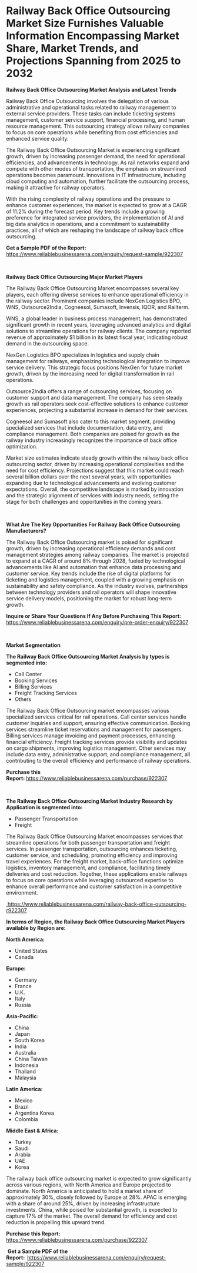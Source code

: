 <p><h1>Railway Back Office Outsourcing Market Size Furnishes Valuable Information Encompassing Market Share, Market Trends, and Projections Spanning from 2025 to 2032</h1></p><p><strong>Railway Back Office Outsourcing Market Analysis and Latest Trends</strong></p>
<p><p>Railway Back Office Outsourcing involves the delegation of various administrative and operational tasks related to railway management to external service providers. These tasks can include ticketing systems management, customer service support, financial processing, and human resource management. This outsourcing strategy allows railway companies to focus on core operations while benefiting from cost efficiencies and enhanced service quality.</p><p>The Railway Back Office Outsourcing Market is experiencing significant growth, driven by increasing passenger demand, the need for operational efficiencies, and advancements in technology. As rail networks expand and compete with other modes of transportation, the emphasis on streamlined operations becomes paramount. Innovations in IT infrastructure, including cloud computing and automation, further facilitate the outsourcing process, making it attractive for railway operators.</p><p>With the rising complexity of railway operations and the pressure to enhance customer experiences, the market is expected to grow at a CAGR of 11.2% during the forecast period. Key trends include a growing preference for integrated service providers, the implementation of AI and big data analytics in operations, and a commitment to sustainability practices, all of which are reshaping the landscape of railway back office outsourcing.</p></p>
<p><strong>Get a Sample PDF of the Report:&nbsp;</strong> <a href="https://www.reliablebusinessarena.com/enquiry/request-sample/922307?utm_campaign=3610&utm_medium=2&utm_source=Github&utm_content=ia&utm_term=18042025&utm_id=railway-back-office-outsourcing">https://www.reliablebusinessarena.com/enquiry/request-sample/922307</a></p>
<p>&nbsp;</p>
<p><strong>Railway Back Office Outsourcing Major Market Players</strong></p>
<p><p>The Railway Back Office Outsourcing Market encompasses several key players, each offering diverse services to enhance operational efficiency in the railway sector. Prominent companies include NexGen Logistics BPO, WNS, Outsource2India, Cogneesol, Sumasoft, Invensis, IQOR, and Railterm.</p><p>WNS, a global leader in business process management, has demonstrated significant growth in recent years, leveraging advanced analytics and digital solutions to streamline operations for railway clients. The company reported revenue of approximately $1 billion in its latest fiscal year, indicating robust demand in the outsourcing space.</p><p>NexGen Logistics BPO specializes in logistics and supply chain management for railways, emphasizing technological integration to improve service delivery. This strategic focus positions NexGen for future market growth, driven by the increasing need for digital transformation in rail operations.</p><p>Outsource2India offers a range of outsourcing services, focusing on customer support and data management. The company has seen steady growth as rail operators seek cost-effective solutions to enhance customer experiences, projecting a substantial increase in demand for their services.</p><p>Cogneesol and Sumasoft also cater to this market segment, providing specialized services that include documentation, data entry, and compliance management. Both companies are poised for growth as the railway industry increasingly recognizes the importance of back office optimization.</p><p>Market size estimates indicate steady growth within the railway back office outsourcing sector, driven by increasing operational complexities and the need for cost efficiency. Projections suggest that this market could reach several billion dollars over the next several years, with opportunities expanding due to technological advancements and evolving customer expectations. Overall, the competitive landscape is marked by innovation and the strategic alignment of services with industry needs, setting the stage for both challenges and opportunities in the coming years.</p></p>
<p>&nbsp;</p>
<p><strong>What Are The Key Opportunities For Railway Back Office Outsourcing Manufacturers?</strong></p>
<p><p>The Railway Back Office Outsourcing market is poised for significant growth, driven by increasing operational efficiency demands and cost management strategies among railway companies. The market is projected to expand at a CAGR of around 8% through 2028, fueled by technological advancements like AI and automation that enhance data processing and customer service. Key trends include the rise of digital platforms for ticketing and logistics management, coupled with a growing emphasis on sustainability and safety compliance. As the industry evolves, partnerships between technology providers and rail operators will shape innovative service delivery models, positioning the market for robust long-term growth.</p></p>
<p><strong>Inquire or Share Your Questions If Any Before Purchasing This Report:</strong> <a href="https://www.reliablebusinessarena.com/enquiry/pre-order-enquiry/922307?utm_campaign=3610&utm_medium=2&utm_source=Github&utm_content=ia&utm_term=18042025&utm_id=railway-back-office-outsourcing">https://www.reliablebusinessarena.com/enquiry/pre-order-enquiry/922307</a></p>
<p>&nbsp;</p>
<p><strong>Market Segmentation</strong></p>
<p><strong>The Railway Back Office Outsourcing Market Analysis by types is segmented into:</strong></p>
<p><ul><li>Call Center</li><li>Booking Services</li><li>Billing Services</li><li>Freight Tracking Services</li><li>Others</li></ul></p>
<p><p>The Railway Back Office Outsourcing market encompasses various specialized services critical for rail operations. Call center services handle customer inquiries and support, ensuring effective communication. Booking services streamline ticket reservations and management for passengers. Billing services manage invoicing and payment processes, enhancing financial efficiency. Freight tracking services provide visibility and updates on cargo shipments, improving logistics management. Other services may include data entry, administrative support, and compliance management, all contributing to the overall efficiency and performance of railway operations.</p></p>
<p><strong>Purchase this Report:&nbsp;</strong><a href="https://www.reliablebusinessarena.com/purchase/922307?utm_campaign=3610&utm_medium=2&utm_source=Github&utm_content=ia&utm_term=18042025&utm_id=railway-back-office-outsourcing">https://www.reliablebusinessarena.com/purchase/922307</a></p>
<p>&nbsp;</p>
<p><strong>The Railway Back Office Outsourcing Market Industry Research by Application is segmented into:</strong></p>
<p><ul><li>Passenger Transportation</li><li>Freight</li></ul></p>
<p><p>The Railway Back Office Outsourcing Market encompasses services that streamline operations for both passenger transportation and freight services. In passenger transportation, outsourcing enhances ticketing, customer service, and scheduling, promoting efficiency and improving travel experiences. For the freight market, back-office functions optimize logistics, inventory management, and compliance, facilitating timely deliveries and cost reduction. Together, these applications enable railways to focus on core operations while leveraging outsourced expertise to enhance overall performance and customer satisfaction in a competitive environment.</p></p>
<p><a href="https://www.reliablebusinessarena.com/railway-back-office-outsourcing-r922307?utm_campaign=3610&utm_medium=2&utm_source=Github&utm_content=ia&utm_term=18042025&utm_id=railway-back-office-outsourcing">&nbsp;https://www.reliablebusinessarena.com/railway-back-office-outsourcing-r922307</a></p>
<p><strong>In terms of Region, the Railway Back Office Outsourcing Market Players available by Region are:</strong></p>
<p>
    <p> <strong> North America: </strong>
        <ul>
            <li>United States</li>
            <li>Canada</li>
        </ul>
        </p> 
    <p> <strong> Europe: </strong>
        <ul>
            <li>Germany</li>
            <li>France</li>
            <li>U.K.</li>
            <li>Italy</li>
            <li>Russia</li>
        </ul>
        </p> 
    <p> <strong> Asia-Pacific: </strong>
        <ul>
            <li>China</li>
            <li>Japan</li>
            <li>South Korea</li>
            <li>India</li>
            <li>Australia</li>
            <li>China Taiwan</li>
            <li>Indonesia</li>
            <li>Thailand</li>
            <li>Malaysia</li>
        </ul>
        </p> 
    <p> <strong> Latin America: </strong>
        <ul>
            <li>Mexico</li>
            <li>Brazil</li>
            <li>Argentina Korea</li>
            <li>Colombia</li>
        </ul>
        </p> 
    <p> <strong> Middle East & Africa: </strong>
        <ul>
            <li>Turkey</li>
            <li>Saudi</li>
            <li>Arabia</li>
            <li>UAE</li>
            <li>Korea</li>
        </ul>
    </p>
    </p>
<p><p>The railway back office outsourcing market is expected to grow significantly across various regions, with North America and Europe projected to dominate. North America is anticipated to hold a market share of approximately 30%, closely followed by Europe at 28%. APAC is emerging with a share of around 25%, driven by increasing infrastructure investments. China, while poised for substantial growth, is expected to capture 17% of the market. The overall demand for efficiency and cost reduction is propelling this upward trend.</p></p>
<p><strong>Purchase this Report: </strong><a href="https://www.reliablebusinessarena.com/purchase/922307?utm_campaign=3610&utm_medium=2&utm_source=Github&utm_content=ia&utm_term=18042025&utm_id=railway-back-office-outsourcing">https://www.reliablebusinessarena.com/purchase/922307</a></p>
<p>&nbsp;<strong>Get a Sample PDF of the Report:&nbsp;&nbsp;</strong><a href="https://www.reliablebusinessarena.com/enquiry/request-sample/922307?utm_campaign=3610&utm_medium=2&utm_source=Github&utm_content=ia&utm_term=18042025&utm_id=railway-back-office-outsourcing">https://www.reliablebusinessarena.com/enquiry/request-sample/922307</a></p>
<p><strong></strong></p>
<p><p></p><p></p><p></p></p>